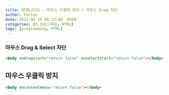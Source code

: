 ```yaml
---
title: HTML/CSS - 마우스 우클릭 방지 / 마우스 Drag 차단
author: Fortae
date: 2021-08-16 00:32:00 -0500
categories: [3.프로그래밍, HTML]
tags: [programming, HTML]
---
```


### 마우스 Drag & Select 차단

```html
<body ondragstart="return false" onselectstart="return false"></body>
```

## 마우스 우클릭 방지

```html
<body oncontextmenu="return false"></body>
```
